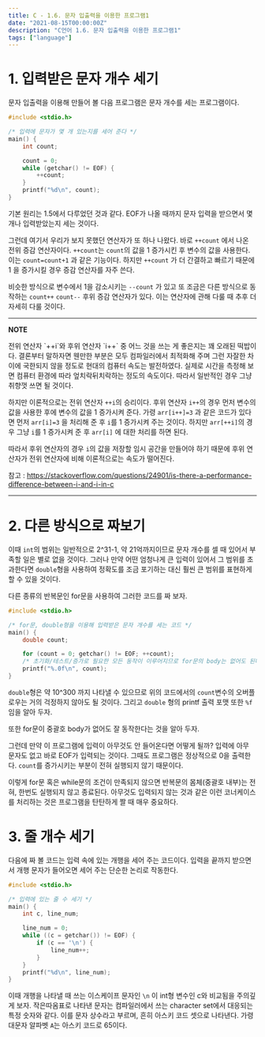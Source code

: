 ```yaml
---
title: C - 1.6. 문자 입출력을 이용한 프로그램1
date: "2021-08-15T00:00:00Z"
description: "C언어 1.6. 문자 입출력을 이용한 프로그램1"
tags: ["language"]
---
```

# 1. 입력받은 문자 개수 세기

문자 입출력을 이용해 만들어 볼 다음 프로그램은 문자 개수를 세는 프로그램이다.

```c
#include <stdio.h>

/* 입력에 문자가 몇 개 있는지를 세어 준다 */
main() {
    int count;

    count = 0;
    while (getchar() != EOF) {
        ++count;
    }
    printf("%d\n", count);
}
```

기본 원리는 1.5에서 다루었던 것과 같다. EOF가 나올 때까지 문자 입력을 받으면서 몇 개나 입력받았는지 세는 것이다. 

그런데 여기서 우리가 보지 못했던 연산자가 또 하나 나왔다. 바로 `++count` 에서 나온 전위 증감 연산자이다. `++count`는 `count`의 값을 1 증가시킨 후 변수의 값을 사용한다. 이는 `count=count+1` 과 같은 기능이다. 하지만 `++count` 가 더 간결하고 빠르기 때문에 1 을 증가시킬 경우 증감 연산자를 자주 쓴다.

비슷한 방식으로 변수에서 1을 감소시키는 `--count` 가 있고 또 조금은 다른 방식으로 동작하는 `count++` `count--` 후위 증감 연산자가 있다. 이는 연산자에 관해 다룰 때 추후 더 자세히 다룰 것이다.

---
<div>
<strong>NOTE</strong>
<p></p>
전위 연산자 `++i`와 후위 연산자 `i++` 중 어느 것을 쓰는 게 좋은지는 꽤 오래된 떡밥이다. 결론부터 말하자면 웬만한 부분은 모두 컴파일러에서 최적화해 주며 그런 자잘한 차이에 국한되지 않을 정도로 현대의 컴퓨터 속도는 발전하였다. 실제로 시간을 측정해 보면 컴퓨터 환경에 따라 엎치락뒤치락하는 정도의 속도이다. 따라서 일반적인 경우 그냥 취향껏 쓰면 될 것이다.

하지만 이론적으로는 전위 연산자 `++i`의 승리이다. 후위 연산자 `i++`의 경우 먼저 변수의 값을 사용한 후에 변수의 값을 1 증가시켜 준다. 가령 `arr[i++]=3` 과 같은 코드가 있다면 먼저 `arr[i]=3` 을 처리해 준 후 `i`를 1 증가시켜 주는 것이다. 하지만 `arr[++i]`의 경우 그냥 `i`를 1 증가시켜 준 후 `arr[i]` 에 대한 처리를 하면 된다.

따라서 후위 연산자의 경우 `i`의 값을 저장할 임시 공간을 만들어야 하기 때문에 후위 연산자가 전위 연산자에 비해 이론적으로는 속도가 떨어진다.

참고 : https://stackoverflow.com/questions/24901/is-there-a-performance-difference-between-i-and-i-in-c
</div>

---

# 2. 다른 방식으로 짜보기

이때 `int`의 범위는 일반적으로 2^31-1, 약 21억까지이므로 문자 개수를 셀 때 있어서 부족할 일은 별로 없을 것이다.
그러나 만약 어떤 엄청나게 큰 입력이 있어서 그 범위를 초과한다면 `double`형을 사용하여 정확도를 조금 포기하는 대신
훨씬 큰 범위를 표현하게 할 수 있을 것이다.

다른 종류의 반복문인 for문을 사용하여 그러한 코드를 짜 보자.

```c
#include <stdio.h>

/* for문, double형을 이용해 입력받은 문자 개수를 세는 코드 */
main() {
	double count;

	for (count = 0; getchar() != EOF; ++count);
	/* 초기화/테스트/증가로 필요한 모든 동작이 이루어지므로 for문의 body는 없어도 된다. */
	printf("%.0f\n", count);
}
```

`double`형은 약 10^300 까지 나타낼 수 있으므로 위의 코드에서의 `count`변수의 오버플로우는 거의 걱정하지 않아도 될 것이다.
그리고 `double` 형의 printf 출력 포맷 또한 `%f` 임을 알아 두자.

또한 for문이 중괄호 body가 없어도 잘 동작한다는 것을 알아 두자.

그런데 만약 이 프로그램에 입력이 아무것도 안 들어온다면 어떻게 될까? 입력에 아무 문자도 없고 바로 EOF가 입력되는 것이다.
그때도 프로그램은 정상적으로 0을 출력한다. `count`를 증가시키는 부분이 전혀 실행되지 않기 때문이다.

이렇게 for문 혹은 while문의 조건이 만족되지 않으면 반복문의 몸체(중괄호 내부)는 전혀, 한번도 실행되지 않고 종료된다.
아무것도 입력되지 않는 것과 같은 이런 코너케이스를 처리하는 것은 프로그램을 탄탄하게 짤 때 매우 중요하다.

# 3. 줄 개수 세기
다음에 짜 볼 코드는 입력 속에 있는 개행을 세어 주는 코드이다.
입력을 끝까지 받으면서 개행 문자가 들어오면 세어 주는 단순한 논리로 작동한다.

```c
#include <stdio.h>

/* 입력에 있는 줄 수 세기 */
main() {
	int c, line_num;

	line_num = 0;
	while ((c = getchar()) != EOF) {
		if (c == '\n') {
			line_num++;
		}
	}
	printf("%d\n", line_num);
}
```

이때 개행을 나타낼 때 쓰는 이스케이프 문자인 `\n` 이 int형 변수인 c와 비교됨을 주의깊게 보자.
작은따옴표로 나타낸 문자는 컴파일러에서 쓰는 character set에서 대응되는 특정 숫자와 같다.
이를 문자 상수라고 부르며, 흔히 아스키 코드 셋으로 나타낸다.
가령 대문자 알파벳 `A`는 아스키 코드로 65이다.